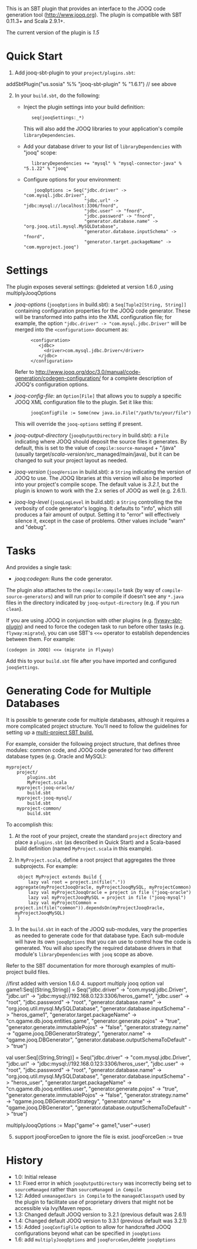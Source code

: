 This is an SBT plugin that provides an interface to the JOOQ code generation tool
(<http://www.jooq.org>). The plugin is compatible with SBT 0.11.3+ and Scala 2.9.1+.

The current version of the plugin is *1.5*


Quick Start
===========

1. Add jooq-sbt-plugin to your `project/plugins.sbt`:
        
addSbtPlugin("us.sosia" %% "jooq-sbt-plugin" % "1.6.1") // see above
		
2. In your `build.sbt`, do the following:

   * Inject the plugin settings into your build definition:
   
            seq(jooqSettings:_*)
			
     This will also add the JOOQ libraries to your application's compile
	 `libraryDependencies`.
			
   * Add your database driver to your list of `libraryDependencies` with "jooq" scope:
   
            libraryDependencies += "mysql" % "mysql-connector-java" % "5.1.22" % "jooq"
			
   * Configure options for your environment:
   
             jooqOptions := Seq("jdbc.driver" -> "com.mysql.jdbc.Driver",
                                "jdbc.url" -> "jdbc:mysql://localhost:3306/fnord",
                                "jdbc.user" -> "fnord",
                                "jdbc.password" -> "fnord",
                                "generator.database.name" -> "org.jooq.util.mysql.MySQLDatabase",
                                "generator.database.inputSchema" -> "fnord",
                                "generator.target.packageName" -> "com.myproject.jooq")
			 
			 
Settings
========

The plugin exposes several settings:
@deleted at version 1.6.0 ,using multiplyJooqOptions
* *jooq-options* (`jooqOptions` in build.sbt): a `Seq[Tuple2[String, String]]`
  containing configuration properties for the JOOQ code generator. These will 
  be transformed into paths into the XML configuration file; for example, the option
  `"jdbc.driver" -> "com.mysql.jdbc.Driver"` will be merged into the `<configuration>`
  document as:

            <configuration>
			   <jdbc>
			     <driver>com.mysql.jdbc.Driver</driver>
			   </jdbc>
            </configuration>

  Refer to <http://www.jooq.org/doc/3.0/manual/code-generation/codegen-configuration/>
  for a complete description of JOOQ's configuration options. 

* *jooq-config-file*: an `Option[File]` that allows you to supply a
  specific JOOQ XML configuration file to the plugin. Set it like this:

            jooqConfigFile := Some(new java.io.File("/path/to/your/file")

   This will override the `jooq-options` setting if present. 

* *jooq-output-directory* (`jooqOutputDirectory` in build.sbt): a `File`
  indicating where JOOQ should deposit the source files it generates. By
  default, this is set to the value of `compile:source-managed` + "/java"
  (usually target/_scala-version_/src_managed/main/java), but it can
  be changed to suit your project layout as needed.

* *jooq-version* (`jooqVersion` in build.sbt): a `String` indicating the version
  of JOOQ to use. The JOOQ libraries at this version will also be imported into your
  project's compile scope. The default value is *3.2.1*, but the plugin is known
  to work with the 2.x series of JOOQ as well (e.g. 2.6.1).

* *jooq-log-level* (`jooqLogLevel` in build.sbt): a `String` controlling the
  the verbosity of code generator's logging. It defaults to "info", which 
  still produces a fair amount of output. Setting it to "error" will effectively
  silence it, except in the case of problems. Other values include "warn" and "debug".


Tasks
=====

And provides a single task:

* *jooq:codegen*: Runs the code generator.

The plugin also attaches to the `compile:compile` task (by way of 
`compile-source-generators`) and will run prior to compile if doesn't see any
`*.java` files in the directory indicated by `jooq-output-directory` (e.g. if
you run `clean`).

If you are using JOOQ in conjunction with other plugins (e.g. [flyway-sbt-plugin](http://github.com/sean8223/flyway-sbt-plugin))
and need to force the codegen task to run before other tasks (e.g. `flyway:migrate`), you
can use SBT's `<<=` operator to establish dependencies between them. For example:

    (codegen in JOOQ) <<= (migrate in Flyway)

Add this to your `build.sbt` file after you have imported and configured `jooqSettings`.


Generating Code for Multiple Databases
======================================

It is possible to generate code for multiple databases, although it requires a
more complicated project structure. You'll need to follow the guidelines for 
setting up a [multi-project SBT build.](http://www.scala-sbt.org/release/docs/Getting-Started/Multi-Project.html)

For example, consider the following project structure, that defines three modules:
common code, and JOOQ code generated for two different database types (e.g. Oracle
and MySQL):

    myproject/
        project/
	        plugins.sbt
            MyProject.scala
        myproject-jooq-oracle/
	        build.sbt
        myproject-jooq-mysql/
            build.sbt
        myproject-common/
            build.sbt

To accomplish this:

1. At the root of your project, create the standard `project` directory and place
   a `plugins.sbt` (as described in Quick Start) and a Scala-based build definition
   (named `MyProject.scala` in this example).
   
2. In `MyProject.scala`, define a root project that aggregates the three subprojects.
   For example:

        object MyProject extends Build {
            lazy val root = project.in(file(".")) aggregate(myProjectJooqOracle, myProjectJooqMySQL, myProjectCommon)
            lazy val myProjectJooqOracle = project in file ("jooq-oracle")
            lazy val myProjectJooqMySQL = project in file ("jooq-mysql")
            lazy val myProjectCommon = project.in(file("common")).dependsOn(myProjectJooqOracle, myProjectJooqMySQL)
        }

3. In the `build.sbt` in each of the JOOQ sub-modules, vary the properties as needed to 
   generate code for that database type. Each sub-module will have its own `jooqOptions`
   that you can use to control how the code is generated. You will also specify
   the required database drivers in that module's `libraryDependencies` with
   `jooq` scope as above.

Refer to the SBT documentation for more thorough examples of multi-project build files.

//first added with version 1.6.0
4. support multiply jooq option
val game1:Seq[(String,String)] = Seq("jdbc.driver" -> "com.mysql.jdbc.Driver",
  "jdbc.url" -> "jdbc:mysql://192.168.0.123:3306/heros_game1",
  "jdbc.user" -> "root",
  "jdbc.password" -> "root",
  "generator.database.name" -> "org.jooq.util.mysql.MySQLDatabase",
  "generator.database.inputSchema" -> "heros_game1",
  "generator.target.packageName" -> "cn.qgame.db.jooq.entities.game",
  "generator.generate.pojos" -> "true",
  "generator.generate.immutablePojos" -> "false",
  "generator.strategy.name" -> "qgame.jooq.DBGeneratorStrategy",
  "generator.name" -> "qgame.jooq.DBGenerator",
  "generator.database.outputSchemaToDefault" -> "true")

val user:Seq[(String,String)] =  Seq("jdbc.driver" -> "com.mysql.jdbc.Driver",
  "jdbc.url" -> "jdbc:mysql://192.168.0.123:3306/heros_user",
  "jdbc.user" -> "root",
  "jdbc.password" -> "root",
  "generator.database.name" -> "org.jooq.util.mysql.MySQLDatabase",
  "generator.database.inputSchema" -> "heros_user",
  "generator.target.packageName" -> "cn.qgame.db.jooq.entities.user",
  "generator.generate.pojos" -> "true",
  "generator.generate.immutablePojos" -> "false",
  "generator.strategy.name" -> "qgame.jooq.DBGeneratorStrategy",
  "generator.name" -> "qgame.jooq.DBGenerator",
  "generator.database.outputSchemaToDefault" -> "true")

multiplyJooqOptions := Map("game"-> game1,"user"->user)

5. support jooqForceGen to ignore the file is exist.
jooqForceGen := true

History
=======

* 1.0: Initial release
* 1.1: Fixed error in which `jooqOutputDirectory` was incorrectly being set to `sourceManaged` rather than `sourceManaged in Compile`
* 1.2: Added `unmanagedJars in Compile` to the `managedClasspath` used by the plugin to facilitate use of proprietary drivers that might not be accessible via Ivy/Maven repos.
* 1.3: Changed default JOOQ version to 3.2.1 (previous default was 2.6.1)
* 1.4: Changed default JOOQ version to 3.3.1 (previous default was 3.2.1)
* 1.5: Added `jooqConfigFile` option to allow for handcrafted JOOQ configurations beyond what can be specified in `jooqOptions`
* 1.6: add `multiplyJooqOptions` and `jooqForceGen`,delete `jooqOptions`
